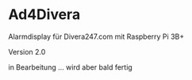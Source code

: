 # Ad4Divera
Alarmdisplay für Divera247.com mit Raspberry Pi 3B+

Version 2.0

in Bearbeitung ...
wird aber bald fertig
